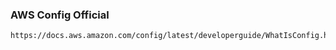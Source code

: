 ### AWS Config Official
```
https://docs.aws.amazon.com/config/latest/developerguide/WhatIsConfig.html
```
